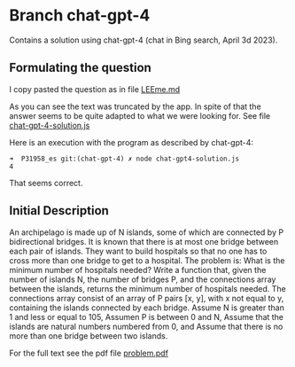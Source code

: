 # Branch chat-gpt-4

Contains a solution using chat-gpt-4 (chat in Bing search, April 3d 2023).

## Formulating the question

I copy pasted the question as in file [LEEme.md](LEEme.md)

As you can see the text was truncated by the app. In spite of that the answer seems to be quite adapted to what we were looking for. See file [chat-gpt-4-solution.js](chat-gpt4-solution.js)


Here is an execution with the program as described by chat-gpt-4:

```
➜  P31958_es git:(chat-gpt-4) ✗ node chat-gpt4-solution.js 
4 
```

That seems correct.

## Initial Description

 An archipelago is made up of N islands,  some of which are connected by P bidirectional bridges.
 It is known that there is at most one bridge between each pair of islands.
 They want to build hospitals so that no one has to cross more than one bridge to get to a hospital.
 The problem is: What is the minimum number of hospitals needed?
 Write a function that, given the number of islands N, the number of bridges P, and the connections array between the islands,
 returns the minimum number of hospitals needed.
 The connections array  consist of an array of P  pairs [x, y], with x not equal to y, containing the islands connected by each bridge. 
 Assume N is greater than 1 and less or equal to 105, 
 Assumen P is between 0 and N, 
 Assume that the islands are natural numbers numbered from 0, and 
 Assume that there is no more than one bridge between two islands.

For the full text see the pdf file [problem.pdf](problem.pdf)
